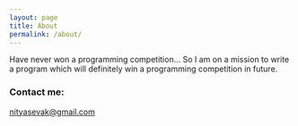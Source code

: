 ```yaml
---
layout: page
title: About
permalink: /about/
---
```


Have never won a programming competition... So I am on a mission to write a program which will definitely win a programming competition in future.

### Contact me:
[nityasevak@gmail.com](mailto:nityasevak@gmail.com)
